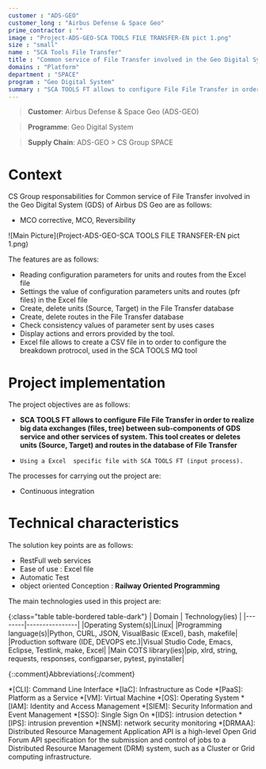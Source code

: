 ```yaml
---
customer : "ADS-GEO"
customer_long : "Airbus Defense & Space Geo"
prime_contractor : ""
image : "Project-ADS-GEO-SCA TOOLS FILE TRANSFER-EN pict 1.png"
size : "small"
name : "SCA Tools File Transfer"
title : "Common service of File Transfer involved in the Geo Digital System (GDS) of Airbus DS Geo"
domains : "Platform"
department : "SPACE"
program : "Geo Digital System"
summary : "SCA TOOLS FT allows to configure File File Transfer in order to realize big data exchanges (files, tree) between sub-components of GDS service and other services of system. This tool creates or deletes units (Source, Target) and routes in the database of File Transfer. Using a Excel  specific file with SCA TOOLS FT (input process)."
---
```


> __Customer__\: Airbus Defense & Space Geo (ADS-GEO)

> __Programme__\: Geo Digital System

> __Supply Chain__\: ADS-GEO >  CS Group SPACE


# Context


CS Group responsabilities for Common service of File Transfer involved in the Geo Digital System (GDS) of Airbus DS Geo are as follows:
* MCO corrective, MCO, Reversibility

![Main Picture](Project-ADS-GEO-SCA TOOLS FILE TRANSFER-EN pict 1.png)

The features are as follows:
* Reading configuration parameters for units and routes from the Excel file
* Settings the value of configuration parameters units and routes (pfr files) in the Excel file
* Create, delete  units (Source, Target) in the File Transfer database
* Create, delete routes in the File Transfer database
* Check consistency values of parameter sent by uses cases
* Display actions and errors provided by the tool.
* Excel file allows to create a CSV file in to order to configure the breakdown protrocol, used in the SCA TOOLS MQ tool

# Project implementation

The project objectives are as follows:
* **SCA TOOLS FT allows to configure File File Transfer in order to realize big data exchanges (files, tree) between sub-components of GDS service and other services of system. This tool creates or deletes units (Source, Target) and routes in the database of File Transfer**
*     Using a Excel  specific file with SCA TOOLS FT (input process).

The processes for carrying out the project are:
* Continuous integration

# Technical characteristics

The solution key points are as follows:
* RestFull web services
* Ease of use : Excel file
* Automatic Test
* object oriented Conception : **Railway Oriented Programming**



The main technologies used in this project are:

{:class="table table-bordered table-dark"}
| Domain | Technology(ies) |
|--------|----------------|
|Operating System(s)|Linux|
|Programming language(s)|Python, CURL, JSON, VisualBasic (Excel), bash, makefile|
|Production software (IDE, DEVOPS etc.)|Visual Studio Code, Emacs, Eclipse, Testlink, make, Excel|
|Main COTS library(ies)|pip, xlrd, string, requests, responses, configparser, pytest, pyinstaller|



{::comment}Abbreviations{:/comment}

*[CLI]: Command Line Interface
*[IaC]: Infrastructure as Code
*[PaaS]: Platform as a Service
*[VM]: Virtual Machine
*[OS]: Operating System
*[IAM]: Identity and Access Management
*[SIEM]: Security Information and Event Management
*[SSO]: Single Sign On
*[IDS]: intrusion detection
*[IPS]: intrusion prevention
*[NSM]: network security monitoring
*[DRMAA]: Distributed Resource Management Application API is a high-level Open Grid Forum API specification for the submission and control of jobs to a Distributed Resource Management (DRM) system, such as a Cluster or Grid computing infrastructure.
